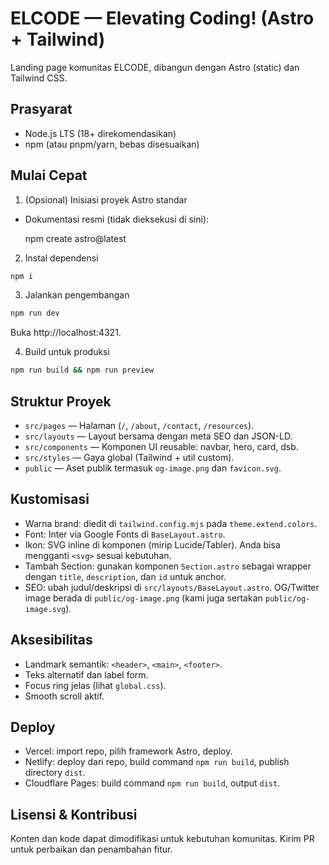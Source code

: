 # ELCODE — Elevating Coding! (Astro + Tailwind)

Landing page komunitas ELCODE, dibangun dengan Astro (static) dan Tailwind CSS.

## Prasyarat
- Node.js LTS (18+ direkomendasikan)
- npm (atau pnpm/yarn, bebas disesuaikan)

## Mulai Cepat

1) (Opsional) Inisiasi proyek Astro standar
- Dokumentasi resmi (tidak dieksekusi di sini):
  
  npm create astro@latest

2) Instal dependensi

```bash
npm i
```

3) Jalankan pengembangan

```bash
npm run dev
```

Buka http://localhost:4321.

4) Build untuk produksi

```bash
npm run build && npm run preview
```

## Struktur Proyek
- `src/pages` — Halaman (`/`, `/about`, `/contact`, `/resources`).
- `src/layouts` — Layout bersama dengan meta SEO dan JSON-LD.
- `src/components` — Komponen UI reusable: navbar, hero, card, dsb.
- `src/styles` — Gaya global (Tailwind + util custom).
- `public` — Aset publik termasuk `og-image.png` dan `favicon.svg`.

## Kustomisasi

- Warna brand: diedit di `tailwind.config.mjs` pada `theme.extend.colors`.
- Font: Inter via Google Fonts di `BaseLayout.astro`.
- Ikon: SVG inline di komponen (mirip Lucide/Tabler). Anda bisa mengganti `<svg>` sesuai kebutuhan.
- Tambah Section: gunakan komponen `Section.astro` sebagai wrapper dengan `title`, `description`, dan `id` untuk anchor.
- SEO: ubah judul/deskripsi di `src/layouts/BaseLayout.astro`. OG/Twitter image berada di `public/og-image.png` (kami juga sertakan `public/og-image.svg`).

## Aksesibilitas
- Landmark semantik: `<header>`, `<main>`, `<footer>`.
- Teks alternatif dan label form.
- Focus ring jelas (lihat `global.css`).
- Smooth scroll aktif.

## Deploy

- Vercel: import repo, pilih framework Astro, deploy.
- Netlify: deploy dari repo, build command `npm run build`, publish directory `dist`.
- Cloudflare Pages: build command `npm run build`, output `dist`.

## Lisensi & Kontribusi

Konten dan kode dapat dimodifikasi untuk kebutuhan komunitas. Kirim PR untuk perbaikan dan penambahan fitur.

